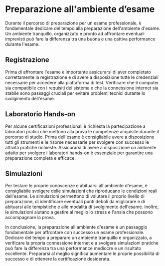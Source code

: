 # Preparazione all'ambiente d’esame

Durante il percorso di preparazione per un esame professionale, è fondamentale dedicare del tempo alla preparazione dell'ambiente d'esame. Un ambiente tranquillo, organizzato e pronto ad affrontare eventuali imprevisti può fare la differenza tra una buona e una cattiva performance durante l'esame.

## Registrazione

Prima di affrontare l'esame è importante assicurarsi di aver completato correttamente la registrazione e di avere a disposizione tutte le credenziali necessarie per accedere alla piattaforma di test. Verificare che il computer sia compatibile con i requisiti del sistema e che la connessione internet sia stabile sono passaggi cruciali per evitare problemi tecnici durante lo svolgimento dell'esame.

## Laboratorio Hands-on

Per alcune certificazioni professionali è richiesta la partecipazione a laboratori pratici che mettono alla prova le competenze acquisite durante il percorso di studio. Prima dell'esame è consigliabile avere a disposizione tutti gli strumenti e le risorse necessarie per svolgere con successo le attività pratiche richieste. Assicurarsi di avere a disposizione un ambiente adatto per svolgere i laboratori hands-on è essenziale per garantire una preparazione completa e efficace.

## Simulazioni

Per testare le proprie conoscenze e abituarsi all'ambiente d'esame, è consigliabile svolgere delle simulazioni che riproducano le condizioni reali dell'esame. Le simulazioni permettono di valutare il proprio livello di preparazione, di identificare eventuali punti deboli da migliorare e di abituarsi alle tempistiche e alle modalità di svolgimento dell'esame. Inoltre, le simulazioni aiutano a gestire al meglio lo stress e l'ansia che possono accompagnare la prova.

In conclusione, la preparazione all'ambiente d'esame è un passaggio fondamentale per affrontare con successo un esame professionale. Dedicare del tempo a preparare un ambiente tranquillo e organizzato, a verificare la propria connessione internet e a svolgere simulazioni pratiche può fare la differenza tra una performance mediocre e un risultato eccellente. Prepararsi al meglio significa aumentare le proprie possibilità di successo e di ottenere la certificazione desiderata.